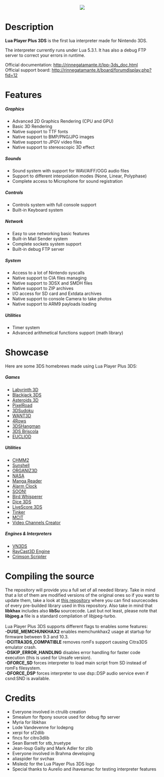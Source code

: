 <p align="center">
	<img src="http://rinnegatamante.it/lpplogo.png"/>
</p>

# Description

**Lua Player Plus 3DS** is the first lua interpreter made for Nintendo 3DS.

The interpreter currently runs under Lua 5.3.1. 
It has also a debug FTP server to correct your errors in runtime.

Official documentation: http://rinnegatamante.it/lpp-3ds_doc.html<br>
Official support board: http://rinnegatamante.it/board/forumdisplay.php?fid=12

# Features

##### Graphics

* Advanced 2D Graphics Rendering (CPU and GPU)
* Basic 3D Rendering
* Native support to TTF fonts
* Native support to BMP/PNG/JPG images
* Native support to JPGV video files
* Native support to stereoscopic 3D effect

##### Sounds

* Sound system with support for WAV/AIFF/OGG audio files
* Support to different interpolation modes (None, Linear, Polyphase)
* Complete access to Microphone for sound registration

##### Controls

* Controls system with full console support
* Built-in Keyboard system

##### Network

* Easy to use networking basic features
* Built-in Mail Sender system
* Complete sockets system support
* Built-in debug FTP server

##### System

* Access to a lot of Nintendo syscalls
* Native support to CIA files managing
* Native support to 3DSX and SMDH files
* Native support to ZIP archives
* I/O access for SD card and Extdata archives
* Native support to console Camera to take photos
* Native support to ARM9 payloads loading

##### Utilities

* Timer system
* Advanced arithmetical functions support (math library)

# Showcase

Here are some 3DS homebrews made using Lua Player Plus 3DS:

##### Games
* [Labyrinth 3D](http://gbatemp.net/threads/re-release-labyrinth-3d.409007/)
* [Blackjack 3DS](http://gbatemp.net/threads/release-blackjack-3ds.398776/)
* [Asteroids 3D](https://gbatemp.net/threads/release-asteroids-3d.385600/)
* [PixelRoad](http://gbatemp.net/threads/pixelroad-a-stupid-game-hb-to-test-lpp.375292/)
* [3DSudoku](http://gbatemp.net/threads/release-3dsudoku-sudoku-game-for-3ds.388253/)
* [WANT3D](http://gbatemp.net/threads/release-want3d.398822/)
* [4Rows](https://gbatemp.net/threads/release-4rows.384352/)
* [3DSHangman](https://gbatemp.net/threads/release-3dshangman.379285/)
* [3DS Briscola](http://gbatemp.net/threads/3ds-briscola-briscola-card-game-for-3ds.376901/)
* [EUCLIOD](http://gbatemp.net/threads/eucliod-a-homebrew-bullet-hell-for-the-3ds.419553/)

##### Utilities
* [CHMM2](http://gbatemp.net/threads/release-chmm2-custom-home-menu-manager-2.397543/)
* [Sunshell](http://gbatemp.net/threads/release-sunshell-a-powerfull-shell-for-3ds.382483/)
* [ORGANIZ3D](http://gbatemp.net/threads/release-organiz3d-filebrowser-for-3ds.377783/)
* [NASA](http://gbatemp.net/threads/release-nasa-universal-cia-manager-for-fw-4-1-10-3.409806/)
* [Manga Reader](http://gbatemp.net/threads/release-manga-reader.399276/)
* [Alarm Clock](http://gbatemp.net/threads/release-alarm-clock.397624/)
* [SOON!](http://gbatemp.net/threads/soon-super-cool-installer-a-new-cool-legal-open-source-cia-installer.387268/)
* [Bird Whisperer](http://gbatemp.net/threads/release-bird-whisperer-a-notification-creater.404669/)
* [Dice 3DS](https://gbatemp.net/threads/release-dice-3ds-roll-some-dice-pretty-straightforward.400086/)
* [LiveScore 3DS](http://gbatemp.net/threads/release-livescore-3ds.414693/)
* [Tinker](http://gbatemp.net/threads/tinker-shuffle-menuhax-theme-manager.407445/)
* [MCIT](http://gbatemp.net/threads/release-miiverse-custom-image-tool.415505/)
* [Video Channels Creator](http://gbatemp.net/threads/release-video-channels-creator-custom-cia-videos-for-everyone.415708/)

##### Engines & Interpreters
* [VN3DS](http://gbatemp.net/threads/w-i-p-vn3ds-visual-novel-interpreter-for-3ds-homebrew.396564/)
* [RayCast3D Engine](https://gbatemp.net/threads/w-i-p-lua-raycast3d-3d-game-engine-for-lpp-3ds.407381/)
* [Crimson Scripter](http://gbatemp.net/threads/crimson-scripter.415152/)

# Compiling the source

The repository will provide you a full set of all needed library. Take in mind that a lot of them are modified versions of the original ones so if you want to update them, take a look at [this repository](https://github.com/Rinnegatamante/lpp-3ds_libraries) where you can find sourcecodes of every pre-builded library used in this repository. Also take in mind that **libkhax** includes also **libSu** sourcecode. Last but not least, please note that **libjpeg.a** file is a standard compilation of libjpeg-turbo.<br><br>
Lua Player Plus 3DS supports different flags to enables some features:<br>
**-DUSE_MEMCHUNKHAX2** enables memchunkhax2 usage at startup for firmware between 9.3 and 10.3.<br>
**-DCITRA3DS_COMPATIBLE** removes romFs support causing Citra3DS emulator crash.<br>
**-DSKIP_ERROR_HANDLING** disables error handling for faster code execution (this is used for Unsafe version).<br>
**-DFORCE_SD** forces interpreter to load main script from SD instead of romFs filesystem.<br>
**-DFORCE_DSP** forces interpreter to use dsp::DSP audio service even if csnd:SND is available.<br>

# Credits

* Everyone involved in ctrulib creation
* Smealum for ftpony source used for debug ftp server
* Myria for libkhax
* Lode Vandevenne for lodepng
* xerpi for sf2dlib
* fincs for citro3dlib
* Sean Barrett for stb_truetype
* Jean-loup Gailly and Mark Adler for zlib
* Everyone involved in Brahma developing
* aliaspider for svchax
* Misledz for the Lua Player Plus 3DS logo
* Special thanks to Aurelio and ihaveamac for testing interpreter features
